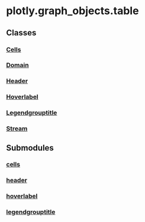 # plotly.graph_objects.table

## Classes

### [Cells](Cells.md)

### [Domain](Domain.md)

### [Header](Header.md)

### [Hoverlabel](Hoverlabel.md)

### [Legendgrouptitle](Legendgrouptitle.md)

### [Stream](Stream.md)


## Submodules

### [cells](cells-package/index.md)

### [header](header-package/index.md)

### [hoverlabel](hoverlabel-package/index.md)

### [legendgrouptitle](legendgrouptitle-package/index.md)


